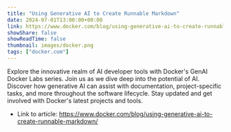 ```yaml
---
title: "Using Generative AI to Create Runnable Markdown"
date: 2024-07-01T13:00:00+00:00
link: https://www.docker.com/blog/using-generative-ai-to-create-runnable-markdown/
showShare: false
showReadTime: false
thumbnail: images/docker.png
tags: ["docker.com"]
---
```

Explore the innovative realm of AI developer tools with Docker's GenAI Docker Labs series. Join us as we dive deep into the potential of AI. Discover how generative AI can assist with documentation, project-specific tasks, and more throughout the software lifecycle. Stay updated and get involved with Docker's latest projects and tools.

- Link to article: https://www.docker.com/blog/using-generative-ai-to-create-runnable-markdown/